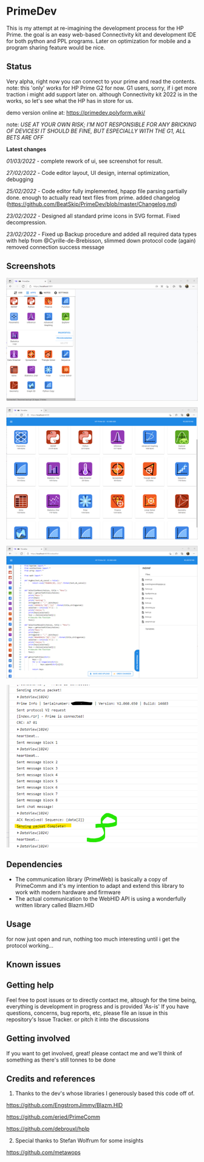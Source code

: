 
# PrimeDev

This is my attempt at re-imagining the development process for the HP Prime.
the goal is an easy web-based Connectivity kit and development IDE for both
python and PPL programs. Later on optimization for mobile and a program sharing 
feature would be nice.

## Status
Very alpha, right now you can connect to your prime and read the contents. note: this 'only' works for HP Prime G2 for now. G1 users, sorry, if i get more traction i might add support later on. although Connectivity kit 2022 is in the works, so let's see what the HP has in store for us.

demo version online at: https://primedev.polyform.wiki/

note: *USE AT YOUR OWN RISK; I'M NOT RESPONSIBLE FOR ANY BRICKING OF DEVICES! IT SHOULD BE FINE, BUT ESPECIALLY WITH THE G1, ALL BETS ARE OFF*

**Latest changes**

*01/03/2022* - complete rework of ui, see screenshot for result.

*27/02/2022* - Code editor layout, UI design, internal optimization, debugging

*25/02/2022* - Code editor fully implemented, hpapp file parsing partially done. enough to actually read text files from prime. added changelog (https://github.com/BeatSkip/PrimeDev/blob/master/Changelog.md)

*23/02/2022* - Designed all standard prime icons in SVG format. Fixed decompression.

*23/02/2022* - Fixed up Backup procedure and added all required data types with help from @Cyrille-de-Brebisson, slimmed down protocol code (again) removed connection success message

## Screenshots

![newui](https://github.com/BeatSkip/PrimeDev/blob/master/img/rework_ui.png?raw=true)

![intro](https://github.com/BeatSkip/PrimeDev/blob/master/img/screenshot_intro.png?raw=true)


![ide](https://github.com/BeatSkip/PrimeDev/blob/master/img/screenshot_ide1.png?raw=true)


![screenshot](https://github.com/BeatSkip/PrimeDev/blob/master/img/img_multipartcompressedtransfer.png?raw=true)


## Dependencies

- The communication library (PrimeWeb) is basically a copy of PrimeComm and it's my intention to adapt and extend this library to work with modern hardware and firmware
- The actual communication to the WebHID API is using a wonderfully written library called Blazm.HID


## Usage

for now just open and run, nothing too much interesting until i get the protocol working...

## Known issues

## Getting help
Feel free to post issues or to directly contact me, altough for the time being, everything is development in progress and is provided 'As-is'
If you have questions, concerns, bug reports, etc, please file an issue in this repository's Issue Tracker. or pitch it into the discussions

## Getting involved
If you want to get involved, great! please contact me and we'll think of something as there's still tonnes to be done

## Credits and references 

1. Thanks to the dev's whose libraries I generously based this code off of.

https://github.com/EngstromJimmy/Blazm.HID

https://github.com/eried/PrimeComm

https://github.com/debrouxl/hplp

2. Special thanks to Stefan Wolfrum for some insights

https://github.com/metawops